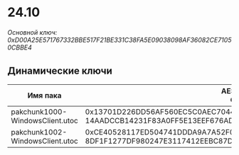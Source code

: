 # 24.10

###### Основной ключ: 0xD00A25E571767332BBE517F21BE331C38FA5E09038098AF36082CE71050CBBE4

## Динамические ключи

| Имя пака                            | AES Ключ</br>GUID                             							                                    | HiRes Текстуры |
|---------------------------------|---------------------------------------------------------------------------------------------------------|-------------------|
| pakchunk1000-WindowsClient.utoc | 0x13701D226DD56AF560EC5C0AEC704416BE9EDEC139D8850BEAB6631859BD402A</br>14AADCCB14231F83A0FF5E13EEF676AD | ❌                 |
| pakchunk1002-WindowsClient.utoc | 0xCE40528117ED504741DDDA9A7A52F0685231C95BF70300DB75CC1CE61B20FBE9</br>8DF1F1277DF980247E3117412EEBC87D | ❌                 |

